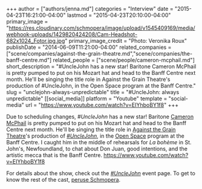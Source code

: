 +++
author = ["authors/jenna.md"]
categories = "Interview"
date = "2015-04-23T16:21:00-04:00"
lastmod = "2015-04-23T20:10:00-04:00"
primary_image = "https://res.cloudinary.com/schmopera/image/upload/v1545409169/media/webhook-uploads/1429820424208/Cam-Headshot-682x1024_Fotor.jpg.jpg"
primary_image_credit = "Photo: Veronika Roux"
publishDate = "2014-06-09T11:21:00-04:00"
related_companies = ["scene/companies/against-the-grain-theatre.md","scene/companies/the-banff-centre.md"]
related_people = ["scene/people/cameron-mcphail.md"]
short_description = "#UncleJohn has a new star! Baritone Cameron McPhail is pretty pumped to put on his Mozart hat and head to the Banff Centre next month. He&#039;ll be singing the title role in Against the Grain Theatre&#039;s production of #UncleJohn, in the Open Space program at the Banff Centre."
slug = "unclejohn-always-unpredictable"
title = "#UncleJohn: always unpredictable"
[[social_media]]
platform = "Youtube"
template = "social-media"
url = "https://www.youtube.com/watch?v=EIYhboBY1f8"
+++

Due to scheduling changes, _#UncleJohn_ has a new star! Baritone [Cameron McPhail](http://www.dispeker.com/artist.php?id=cmcphail) is pretty pumped to put on his Mozart hat and head to the Banff Centre next month. He'll be singing the title role in [Against the Grain Theatre](http://againstthegraintheatre.com/)'s production of [_#UncleJohn_](https://www.facebook.com/events/1494928980723400/), in the [Open Space](http://www.banffcentre.ca/programs/program.aspx?id=1457) program at the Banff Centre. I caught him in the middle of rehearsals for _La bohème_ in St. John's, Newfoundland, to chat about Don Juan, good intentions, and the artistic mecca that is the Banff Centre.
https://www.youtube.com/watch?v=EIYhboBY1f8

For details about the show, check out the [_#UncleJohn_](https://www.facebook.com/events/1494928980723400/) event page. To get to know the rest of the cast, [peruse Schmopera](/?s=Uncle+John).
